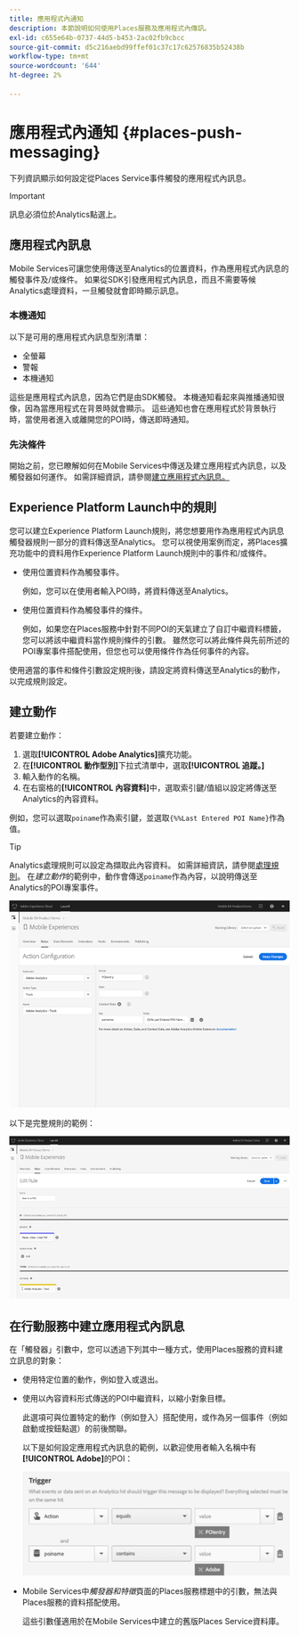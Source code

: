 ```yaml
---
title: 應用程式內通知
description: 本節說明如何使用Places服務及應用程式內傳訊。
exl-id: c655e64b-0737-44d5-b453-2ac02fb9cbcc
source-git-commit: d5c216aebd99ffef01c37c17c62576835b52438b
workflow-type: tm+mt
source-wordcount: '644'
ht-degree: 2%

---
```


# 應用程式內通知 {#places-push-messaging}

下列資訊顯示如何設定從Places Service事件觸發的應用程式內訊息。

>[!IMPORTANT]
>
>訊息必須位於Analytics點選上。

## 應用程式內訊息

Mobile Services可讓您使用傳送至Analytics的位置資料，作為應用程式內訊息的觸發事件及/或條件。 如果從SDK引發應用程式內訊息，而且不需要等候Analytics處理資料，一旦觸發就會即時顯示訊息。

### 本機通知

以下是可用的應用程式內訊息型別清單：

* 全螢幕
* 警報
* 本機通知

這些是應用程式內訊息，因為它們是由SDK觸發。 本機通知看起來與推播通知很像，因為當應用程式在背景時就會顯示。 這些通知也會在應用程式於背景執行時，當使用者進入或離開您的POI時，傳送即時通知。

### 先決條件

開始之前，您已瞭解如何在Mobile Services中傳送及建立應用程式內訊息，以及觸發器如何運作。 如需詳細資訊，請參閱[建立應用程式內訊息。](https://experienceleague.adobe.com/docs/discontinued/using/mobile-services.html?lang=zh-Hant)

## Experience Platform Launch中的規則

您可以建立Experience Platform Launch規則，將您想要用作為應用程式內訊息觸發器規則一部分的資料傳送至Analytics。 您可以視使用案例而定，將Places擴充功能中的資料用作Experience Platform Launch規則中的事件和/或條件。

* 使用位置資料作為觸發事件。

  例如，您可以在使用者輸入POI時，將資料傳送至Analytics。

* 使用位置資料作為觸發事件的條件。

  例如，如果您在Places服務中針對不同POI的天氣建立了自訂中繼資料標籤，您可以將該中繼資料當作規則條件的引數。 雖然您可以將此條件與先前所述的POI專案事件搭配使用，但您也可以使用條件作為任何事件的內容。

使用適當的事件和條件引數設定規則後，請設定將資料傳送至Analytics的動作，以完成規則設定。

## 建立動作

若要建立動作：

1. 選取&#x200B;**[!UICONTROL Adobe Analytics]**&#x200B;擴充功能。
1. 在&#x200B;**[!UICONTROL 動作型別]**&#x200B;下拉式清單中，選取&#x200B;**[!UICONTROL 追蹤。]**
1. 輸入動作的名稱。
1. 在右窗格的&#x200B;**[!UICONTROL 內容資料]**&#x200B;中，選取索引鍵/值組以設定將傳送至Analytics的內容資料。

例如，您可以選取`poiname`作為索引鍵，並選取`{%%Last Entered POI Name}`作為值。

>[!TIP]
>
>Analytics處理規則可以設定為擷取此內容資料。 如需詳細資訊，請參閱[處理規則](https://experienceleague.adobe.com/docs/analytics/admin/admin-tools/manage-report-suites/edit-report-suite/report-suite-general/c-processing-rules/processing-rules.html)。 在&#x200B;*建立動作*&#x200B;的範例中，動作會傳送`poiname`作為內容，以說明傳送至Analytics的POI專案事件。

![建立動作](/help/assets/configure-action.png)

以下是完整規則的範例：

![已完成規則](/help/assets/create-a-rule.png)

## 在行動服務中建立應用程式內訊息

在「觸發器」引數中，您可以透過下列其中一種方式，使用Places服務的資料建立訊息的對象：

* 使用特定位置的動作，例如登入或退出。
* 使用以內容資料形式傳送的POI中繼資料，以縮小對象目標。

  此選項可與位置特定的動作（例如登入）搭配使用，或作為另一個事件（例如啟動或按鈕點選）的前後關聯。

  以下是如何設定應用程式內訊息的範例，以歡迎使用者輸入名稱中有&#x200B;**[!UICONTROL Adobe]**&#x200B;的POI：

  ![觸發引數](/help/assets/trigger-parameters.png)

* Mobile Services中&#x200B;*觸發器和特徵*&#x200B;頁面的Places服務標題中的引數，無法與Places服務的資料搭配使用。

  這些引數僅適用於在Mobile Services中建立的舊版Places Service資料庫。
